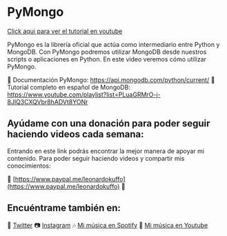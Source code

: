 # PyMongo

[Click aqui para ver el tutorial en youtube](https://youtu.be/pJO5gKxzsco)

PyMongo es la librería oficial que actúa como intermediario entre Python y MongoDB. Con PyMongo podremos utilizar MongoDB desde nuestros scripts o aplicaciones en Python. En este video veremos cómo utilizar PyMongo.


📝 Documentación PyMongo: https://api.mongodb.com/python/current/
🎥 Tutorial completo en español de MongoDB: https://www.youtube.com/playlist?list=PLuaGRMrO-j-8JlQ3CXQVbr8hADVt8YONr



## Ayúdame con una donación para poder seguir haciendo videos cada semana:

Entrando en este link podrás encontrar la mejor manera de apoyar mi contenido. Para poder seguir haciendo videos y compartir mis conocimientos:   

🧡 [https://www.paypal.me/leonardokuffo](https://www.paypal.me/leonardokuffo) 🧡

## Encuéntrame también en:
🐤 [Twitter](https://twitter.com/LeonardoKuffo)
📷 [Instagram](https://www.instagram.com/leonardokuffo/)
🎶 [Mi música en Spotify](https://open.spotify.com/artist/4SIr2DWV0Xx1uRQ04XkQJU)
🎵 [Mi música en Youtube](https://www.youtube.com/channel/UCagUniFVppkl5M3uNsCrGVQ)
